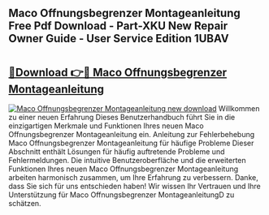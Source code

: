 ## Maco Offnungsbegrenzer Montageanleitung Free Pdf Download - Part-XKU New Repair Owner Guide - User Service Edition 1UBAV

# <h2><a href="http://df6chh7.blite.top/?on=Maco+Offnungsbegrenzer+Montageanleitung">🔗Download 👉🔴 Maco Offnungsbegrenzer Montageanleitung</a></h2>

[![Maco Offnungsbegrenzer Montageanleitung new download](https://i.imgur.com/lujVjoI.png)](http://df6chh7.blite.top/?on=Maco+Offnungsbegrenzer+Montageanleitung)
Willkommen zu einer neuen Erfahrung Dieses Benutzerhandbuch führt Sie in die einzigartigen Merkmale und Funktionen Ihres neuen Maco Offnungsbegrenzer Montageanleitung ein. Anleitung zur Fehlerbehebung Maco Offnungsbegrenzer Montageanleitung für häufige Probleme Dieser Abschnitt enthält Lösungen für häufig auftretende Probleme und Fehlermeldungen. Die intuitive Benutzeroberfläche und die erweiterten Funktionen Ihres neuen Maco Offnungsbegrenzer Montageanleitung arbeiten harmonisch zusammen, um Ihre Erfahrung zu verbessern. Danke, dass Sie sich für uns entschieden haben! Wir wissen Ihr Vertrauen und Ihre Unterstützung für Maco Offnungsbegrenzer MontageanleitungD zu schätzen.
